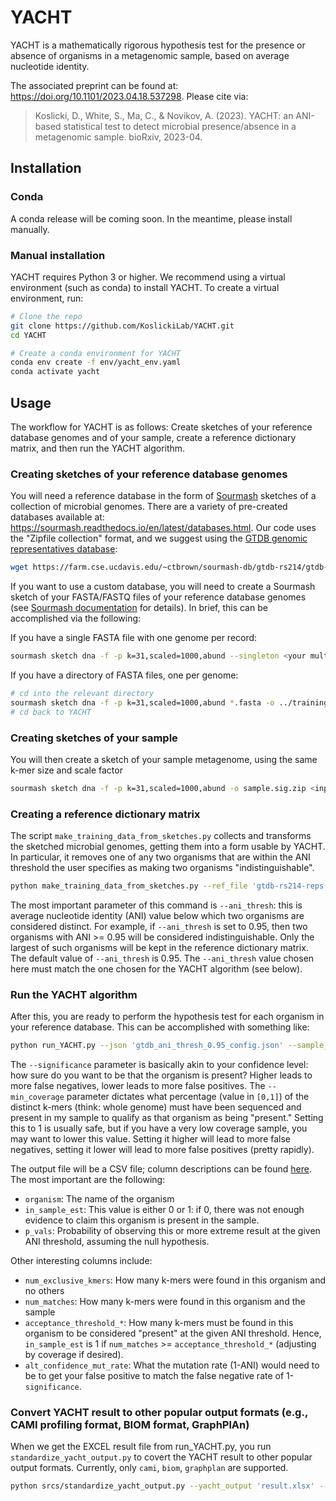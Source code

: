 # YACHT

YACHT is a mathematically rigorous hypothesis test for the presence or absence of organisms in a metagenomic sample, based on average nucleotide identity.

The associated preprint can be found at:  https://doi.org/10.1101/2023.04.18.537298. Please cite via:
>Koslicki, D., White, S., Ma, C., & Novikov, A. (2023). YACHT: an ANI-based statistical test to detect microbial presence/absence in a metagenomic sample. bioRxiv, 2023-04.


## Installation
### Conda
A conda release will be coming soon. In the meantime, please install manually.

### Manual installation
YACHT requires Python 3 or higher. We recommend using a virtual environment (such as conda) to install YACHT. To create a virtual environment, run:
```bash
# Clone the repo
git clone https://github.com/KoslickiLab/YACHT.git
cd YACHT

# Create a conda environment for YACHT
conda env create -f env/yacht_env.yaml
conda activate yacht
```

## Usage
The workflow for YACHT is as follows: Create sketches of your reference database genomes and of your sample, create a reference dictionary matrix, and then run the YACHT algorithm.

### Creating sketches of your reference database genomes
You will need a reference database in the form of [Sourmash](https://sourmash.readthedocs.io/en/latest/) sketches of a collection of microbial genomes. There are a variety of pre-created databases available at: https://sourmash.readthedocs.io/en/latest/databases.html. Our code uses the "Zipfile collection" format, and we suggest using the [GTDB genomic representatives database](https://farm.cse.ucdavis.edu/~ctbrown/sourmash-db/gtdb-rs214/gtdb-rs214-reps.k31.zip):
```bash
wget https://farm.cse.ucdavis.edu/~ctbrown/sourmash-db/gtdb-rs214/gtdb-rs214-reps.k31.zip
```

If you want to use a custom database, you will need to create a Sourmash sketch of your FASTA/FASTQ files of your reference database genomes (see [Sourmash documentation](https://sourmash.readthedocs.io/en/latest/) for details). In brief, this can be accomplished via the following:

If you have a single FASTA file with one genome per record:
```bash
sourmash sketch dna -f -p k=31,scaled=1000,abund --singleton <your multi-FASTA file> -o training_database.sig.zip
```

If you have a directory of FASTA files, one per genome:
```bash
# cd into the relevant directory
sourmash sketch dna -f -p k=31,scaled=1000,abund *.fasta -o ../training_database.sig.zip
# cd back to YACHT
```

### Creating sketches of your sample
You will then create a sketch of your sample metagenome, using the same k-mer size and scale factor
```bash
sourmash sketch dna -f -p k=31,scaled=1000,abund -o sample.sig.zip <input FASTA/Q file>
```

### Creating a reference dictionary matrix
The script `make_training_data_from_sketches.py` collects and transforms the sketched microbial genomes, getting them into a form usable by YACHT. In particular, it removes one of any two organisms that are within the ANI threshold the user specifies as making two organisms "indistinguishable".
```bash 
python make_training_data_from_sketches.py --ref_file 'gtdb-rs214-reps.k31.zip' --ksize 31 --out_prefix 'gtdb_ani_thresh_0.95' --ani_thresh 0.95
```
The most important parameter of this command is `--ani_thresh`: this is average nucleotide identity (ANI) value below which two organisms are considered distinct. For example, if `--ani_thresh` is set to 0.95, then two organisms with ANI >= 0.95 will be considered indistinguishable. Only the largest of such organisms will be kept in the reference dictionary matrix. The default value of `--ani_thresh` is 0.95. The `--ani_thresh` value chosen here must match the one chosen for the YACHT algorithm (see below).  


### Run the YACHT algorithm
After this, you are ready to perform the hypothesis test for each organism in your reference database. This can be accomplished with something like:
```bash
python run_YACHT.py --json 'gtdb_ani_thresh_0.95_config.json' --sample_file 'sample.sig.zip' --significance 0.99 --min_coverage 1 --outdir './'
```
The `--significance` parameter is basically akin to your confidence level: how sure do you want to be that the organism is present? Higher leads to more false negatives, lower leads to more false positives. 
The `--min_coverage` parameter dictates what percentage (value in `[0,1]`) of the distinct k-mers (think: whole genome) must have been sequenced and present in my sample to qualify as that organism as being "present." Setting this to 1 is usually safe, but if you have a very low coverage sample, you may want to lower this value. Setting it higher will lead to more false negatives, setting it lower will lead to more false positives (pretty rapidly).

The output file will be a CSV file; column descriptions can be found [here](docs/column_descriptions.csv). The most important are the following:
* `organism`: The name of the organism
* `in_sample_est`: This value is either 0 or 1: if 0, there was not enough evidence to claim this organism is present in the sample. 
* `p_vals`: Probability of observing this or more extreme result at the given ANI threshold, assuming the null hypothesis.

Other interesting columns include:
* `num_exclusive_kmers`: How many k-mers were found in this organism and no others
* `num_matches`: How many k-mers were found in this organism and the sample
* `acceptance_threshold_*`: How many k-mers must be found in this organism to be considered "present" at the given ANI threshold. Hence, `in_sample_est` is 1 if `num_matches` >= `acceptance_threshold_*` (adjusting by coverage if desired).
* `alt_confidence_mut_rate`: What the mutation rate (1-ANI) would need to be to get your false positive to match the false negative rate of 1-`significance`.

### Convert YACHT result to other popular output formats (e.g., CAMI profiling format, BIOM format, GraphPlAn)
When we get the EXCEL result file from run_YACHT.py, you run `standardize_yacht_output.py` to covert the YACHT result to other popular output formats. Currently, only `cami`, `biom`, `graphplan` are supported.
```bash
python srcs/standardize_yacht_output.py --yacht_output 'result.xlsx' --sheet_name 'min_coverage0.01' --genome_to_taxid 'genome_to_taxid.tsv' --mode 'cami' --sample_name 'MySample' --outfile_prefix 'cami_result' --outdir './'
```
